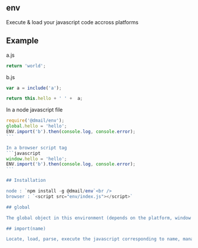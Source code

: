 ## env

Execute & load your javascript code accross platforms

## Example

a.js
```javascript
return 'world';
```

b.js
```javascript
var a = include('a');

return this.hello + ' ' +  a;
```

In a node javascript file
````javascript
require('@dmail/env');
global.hello = 'hello';
ENV.import('b').then(console.log, console.error);
```

In a browser script tag
```javascript
window.hello = 'hello';
ENV.import('b').then(console.log, console.error);
```

## Installation

node : `npm install -g @dmail/env`<br />
browser : `<script src="env/index.js"></script>`

## global

The global object in this environment (depends on the platform, window for browsers & global for node)

## import(name)

Locate, load, parse, execute the javascript corresponding to name, managing dependencies. Similar to System.import in es6.
